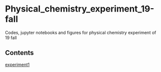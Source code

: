 # Physical_chemistry_experiment_19-fall
Codes, jupyter notebooks and figures for physical chemistry experiment of 19 fall

## Contents
[experiment1](experiment_1/figure_and_result.md)
